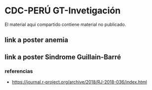 # CDC-PERÚ GT-Invetigación

El material aquí compartido contiene material no publicado. 

## link a poster anemia

## link a poster Sindrome Guillain-Barré

### referencias

- https://journal.r-project.org/archive/2018/RJ-2018-036/index.html
